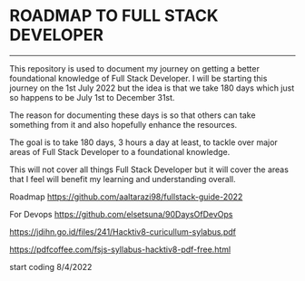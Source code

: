 # ROADMAP TO FULL STACK DEVELOPER
---
This repository is used to document my journey on getting a better foundational knowledge of Full Stack Developer. I will be starting this journey on the 1st July 2022 but the idea is that we take 180 days which just so happens to be July 1st to December 31st.

The reason for documenting these days is so that others can take something from it and also hopefully enhance the resources.

The goal is to take 180 days, 3 hours a day at least, to tackle over major areas of Full Stack Developer to a foundational knowledge.

This will not cover all things Full Stack Developer but it will cover the areas that I feel will benefit my learning and understanding overall.

Roadmap https://github.com/aaltarazi98/fullstack-guide-2022

For Devops https://github.com/elsetsuna/90DaysOfDevOps

https://jdihn.go.id/files/241/Hacktiv8-curicullum-sylabus.pdf

https://pdfcoffee.com/fsjs-syllabus-hacktiv8-pdf-free.html

start coding 8/4/2022
